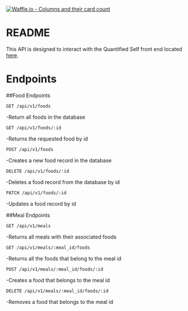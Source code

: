 [![Waffle.io - Columns and their card count](https://badge.waffle.io/lnchambers/quantified_self_rb.png?columns=all)](https://waffle.io/lnchambers/quantified_self_rb?utm_source=badge)
# README

This API is designed to interact with the Quantified Self front end located [here](https://github.com/lnchambers/quantified_self_fe).

# Endpoints

##Food Endpoints

`GET /api/v1/foods`

  -Return all foods in the database
  
`GET /api/v1/foods/:id`

  -Returns the requested food by id
  
`POST /api/v1/foods`

  -Creates a new food record in the database
  
`DELETE /api/v1/foods/:id`

  -Deletes a food record from the database by id
  
`PATCH /api/v1/foods/:id`

  -Updates a food record by id
  

##Meal Endpoints

`GET /api/v1/meals`

  -Returns all meals with their associated foods
  
`GET /api/v1/meals/:meal_id/foods`

  -Returns all the foods that belong to the meal id
  
`POST /api/v1/meals/:meal_id/foods/:id`

  -Creates a food that belongs to the meal id
  
`DELETE /api/v1/meals/:meal_id/foods/:id`

  -Removes a food that belongs to the meal id
  
